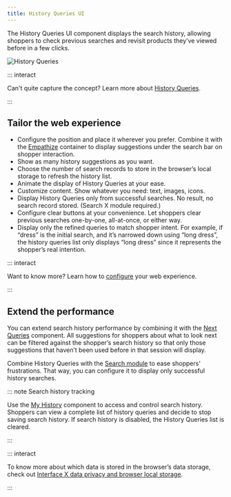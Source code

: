 ```yaml
---
title: History Queries UI
---
```


The History Queries UI component displays the search history, allowing shoppers to check previous
searches and revisit products they’ve viewed before in a few clicks.

![History Queries](~@assets/media/interface/x-history-queries.gif)

::: interact

Can't quite capture the concept? Learn more about
[History Queries](../features/history-queries-overview.md).

:::

## Tailor the web experience

- Configure the position and place it wherever you prefer. Combine it with the
  [Empathize](empathize.md) container to display suggestions under the search bar on shopper
  interaction.
- Show as many history suggestions as you want.
- Choose the number of search records to store in the browser’s local storage to refresh the history
  list.
- Animate the display of History Queries at your ease.
- Customize content. Show whatever you need: text, images, icons.
- Display History Queries only from successful searches. No result, no search record stored. (Search
  X module required.)
- Configure clear buttons at your convenience. Let shoppers clear previous searches one-by-one,
  all-at-once, or either way.
- Display only the refined queries to match shopper intent. For example, if “dress” is the initial
  search, and it’s narrowed down using “long dress”, the history queries list only displays “long
  dress” since it represents the shopper’s real intention.

::: interact

Want to know more? Learn how to
[configure](/develop-empathy-platform/ui-reference/components/history-queries/) your web experience.

:::

## Extend the performance

You can extend search history performance by combining it with the [Next Queries](next-queries.md)
component. All suggestions for shoppers about what to look next can be filtered against the
shopper’s search history so that only those suggestions that haven’t been used before in that
session will display.

Combine History Queries with the
[Search module](/develop-empathy-platform/ui-reference/components/search/) to ease shoppers'
frustrations. That way, you can configure it to display only successful history searches.

::: note Search history tracking

Use the [My History](my-history.md) component to access and control search history. Shoppers can
view a complete list of history queries and decide to stop saving search history. If search history
is disabled, the History Queries list is cleared.

:::

::: interact

To know more about which data is stored in the browser’s data storage, check out
[Interface X data privacy and browser local storage](web-local-storage.md).

:::
